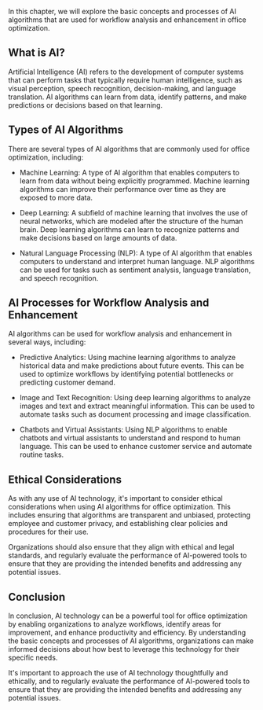 
In this chapter, we will explore the basic concepts and processes of AI algorithms that are used for workflow analysis and enhancement in office optimization.

What is AI?
-----------

Artificial Intelligence (AI) refers to the development of computer systems that can perform tasks that typically require human intelligence, such as visual perception, speech recognition, decision-making, and language translation. AI algorithms can learn from data, identify patterns, and make predictions or decisions based on that learning.

Types of AI Algorithms
----------------------

There are several types of AI algorithms that are commonly used for office optimization, including:

* Machine Learning: A type of AI algorithm that enables computers to learn from data without being explicitly programmed. Machine learning algorithms can improve their performance over time as they are exposed to more data.

* Deep Learning: A subfield of machine learning that involves the use of neural networks, which are modeled after the structure of the human brain. Deep learning algorithms can learn to recognize patterns and make decisions based on large amounts of data.

* Natural Language Processing (NLP): A type of AI algorithm that enables computers to understand and interpret human language. NLP algorithms can be used for tasks such as sentiment analysis, language translation, and speech recognition.

AI Processes for Workflow Analysis and Enhancement
--------------------------------------------------

AI algorithms can be used for workflow analysis and enhancement in several ways, including:

* Predictive Analytics: Using machine learning algorithms to analyze historical data and make predictions about future events. This can be used to optimize workflows by identifying potential bottlenecks or predicting customer demand.

* Image and Text Recognition: Using deep learning algorithms to analyze images and text and extract meaningful information. This can be used to automate tasks such as document processing and image classification.

* Chatbots and Virtual Assistants: Using NLP algorithms to enable chatbots and virtual assistants to understand and respond to human language. This can be used to enhance customer service and automate routine tasks.

Ethical Considerations
----------------------

As with any use of AI technology, it's important to consider ethical considerations when using AI algorithms for office optimization. This includes ensuring that algorithms are transparent and unbiased, protecting employee and customer privacy, and establishing clear policies and procedures for their use.

Organizations should also ensure that they align with ethical and legal standards, and regularly evaluate the performance of AI-powered tools to ensure that they are providing the intended benefits and addressing any potential issues.

Conclusion
----------

In conclusion, AI technology can be a powerful tool for office optimization by enabling organizations to analyze workflows, identify areas for improvement, and enhance productivity and efficiency. By understanding the basic concepts and processes of AI algorithms, organizations can make informed decisions about how best to leverage this technology for their specific needs.

It's important to approach the use of AI technology thoughtfully and ethically, and to regularly evaluate the performance of AI-powered tools to ensure that they are providing the intended benefits and addressing any potential issues.
